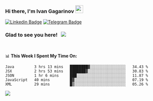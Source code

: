 ### Hi there, I'm Ivan Gagarinov <img src="https://media.giphy.com/media/hvRJCLFzcasrR4ia7z/giphy.gif" width="25px">

[![Linkedin Badge](https://img.shields.io/badge/-LinkedIn-0e76a8?style=flat-square&logo=Linkedin&logoColor=white)](https://linkedin.com/in/ivan-gagarinov-142ba3141/)
[![Telegram Badge](https://img.shields.io/badge/-Telegram-0088cc?style=flat-square&logo=Telegram&logoColor=white)](https://t.me/igagarinov)

### Glad to see you here! &nbsp; ![](https://visitor-badge.glitch.me/badge?page_id=dzencot.dzencot)

</br>

📊 **This Week I Spent My Time On:**
<!--START_SECTION:waka-->
```text
Java         3 hrs 13 mins   ████████▓░░░░░░░░░░░░░░░░   34.43 % 
JSX          2 hrs 53 mins   ███████▓░░░░░░░░░░░░░░░░░   30.83 % 
JSON         1 hr 6 mins     ███░░░░░░░░░░░░░░░░░░░░░░   11.87 % 
JavaScript   40 mins         █▓░░░░░░░░░░░░░░░░░░░░░░░   07.19 % 
XML          29 mins         █▒░░░░░░░░░░░░░░░░░░░░░░░   05.26 % 
```
<!--END_SECTION:waka-->

[![](https://github-readme-stats.vercel.app/api?username=dzencot&theme=gruvbox)](https://github.com/dzencot)
